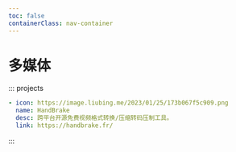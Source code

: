 ```yaml
---
toc: false
containerClass: nav-container
---
```


# 多媒体

::: projects

```yaml
- icon: https://image.liubing.me/2023/01/25/173b067f5c909.png
  name: HandBrake
  desc: 跨平台开源免费视频格式转换/压缩转码压制工具。
  link: https://handbrake.fr/
```

:::
